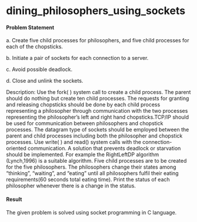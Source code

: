 # dining_philosophers_using_sockets

#### Problem Statement

a. Create five child processes for philosophers, and five child processes for each of the chopsticks.

b. Initiate a pair of sockets for each connection to a server.

c. Avoid possible deadlock.

d. Close and unlink the sockets.

Description: Use the fork( ) system call to create a child process. The parent should do nothing but create ten child processes. 
The requests for granting and releasing chopsticks should be done by each child process representing a philosopher through communication 
with the two processes representing the philosopher’s left and right hand chopsticks.TCP/IP should be used for communication between philosophers 
and chopstick processes. The datagram type of sockets should be employed between the parent and child processes including both the philosopher and 
chopstick processes. Use write( ) and read() system calls with the connection-oriented communication. A solution that prevents deadlock or starvation
should be implemented.  For example the RightLeftDP algorithm (Lynch,1996) is a suitable algorithm. Five child processes are to be created for the five
philosophers. The philosophers change their states among “thinking”, “waiting”, and “eating” until all philosophers fulfil their eating
requirements(60 seconds total eating time). Print the status of each philosopher whenever there is a change in the status.

#### Result

The given problem is solved using socket programming in C language.
